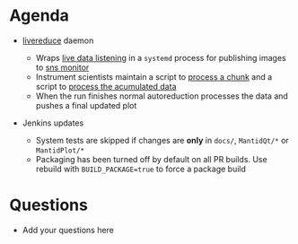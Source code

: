 Agenda
======

* [livereduce](https://github.com/mantidproject/livereduce) daemon
  * Wraps [live data listening](https://www.mantidproject.org/MBC_Live_Data_User_Interface) in a `systemd` process for publishing images to [sns monitor](https://monitor.sns.gov/report/nom/88677/)
  * Instrument scientists maintain a script to [process a chunk](https://github.com/mantidproject/autoreduce/blob/master/ReductionScripts/sns/powgen/reduce_PG3_live_proc.py) and a script to [process the acumulated data](https://github.com/mantidproject/autoreduce/blob/master/ReductionScripts/sns/powgen/reduce_PG3_live_post_proc.py)
  * When the run finishes normal autoreduction processes the data and pushes a final updated plot

* Jenkins updates
  * System tests are skipped if changes are **only** in `docs/`, `MantidQt/*` or `MantidPlot/*`
  * Packaging has been turned off by default on all PR builds. Use rebuild with `BUILD_PACKAGE=true` to force a package build

Questions
=========

* Add your questions here
